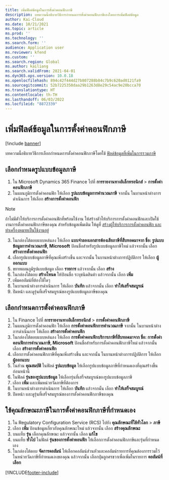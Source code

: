 ```yaml
---
title: เพิ่มฟิลด์ข้อมูลในการตั้งค่าคอนฟิกภาษี
description: บทความนี้อธิบายวิธีการกําหนดการตั้งค่าคอนฟิกภาษีเองโดยการเพิ่มฟิลด์ข้อมูล
author: Kai-Cloud
ms.date: 10/21/2021
ms.topic: article
ms.prod: ''
ms.technology: ''
ms.search.form: ''
audience: Application user
ms.reviewer: kfend
ms.custom: ''
ms.search.region: Global
ms.author: kailiang
ms.search.validFrom: 2021-04-01
ms.dyn365.ops.version: 10.0.18
ms.openlocfilehash: 894c42f444d27b807288b84c7b9c620ad0121fa9
ms.sourcegitcommit: 52b7225350daa29b1263d8e29c54ac9e20bcca70
ms.translationtype: HT
ms.contentlocale: th-TH
ms.lasthandoff: 06/03/2022
ms.locfileid: "8872339"
---
```

# <a name="add-data-fields-in-tax-configurations"></a>เพิ่มฟิลด์ข้อมูลในการตั้งค่าคอนฟิกภาษี

[!include [banner](../includes/banner.md)]

บทความนี้อธิบายวิธีการเลือกกำหนดการตั้งค่าคอนฟิกภาษีโดยใช้ [ฟิลด์ข้อมูลที่เพิ่มในการรวมภาษี](tax-service-add-data-fields-tax-integration-by-extension.md)

## <a name="customize-the-tax-data-model"></a>เลือกกำหนดรูปแบบข้อมูลภาษี

1. ใน Microsoft Dynamics 365 Finance ไปที่ **การรายงานทางอิเล็กทรอนิกส์** > **การตั้งค่าคอนฟิกภาษี**
2. ในแผนภูมิการตั้งค่าคอนฟิก ให้เลือก **รูปแบบข้อมูลการคำนวณภาษี** จากนั้น ในบานหน้าต่างการดำเนินการ ให้เลือก **สร้างการตั้งค่าคอนฟิก** 

  > [!NOTE] 
  > ถ้าไม่มีตัวให้บริการการตั้งค่าคอนฟิกที่พร้อมใช้งาน ให้สร้างตัวให้บริการการตั้งค่าคอนฟิกและเปิดใช้งานการตั้งค่าคอนฟิกภาษีของคุณ สำหรับข้อมูลเพิ่มเติม ให้ดูที่ [สร้างผู้ให้บริการการตั้งค่าคอนฟิก และทำเครื่องหมายเป็นใช้งานอยู่](../../fin-ops-core/dev-itpro/analytics/tasks/er-configuration-provider-mark-it-active-2016-11.md)
  
3. ในกล่องโต้ตอบแบบหล่นลง ให้เลือก **แบบจำลองเอกสารต้องเสียภาษีที่สืบทอดมาจาก ชื่อ: รูปแบบข้อมูลการคำนวณภาษี, Microsoft** ป้อนชื่อสำหรับรูปแบบข้อมูลภาษีใหม่ แล้วจากนั้น เลือก **สร้างการตั้งค่าคอนฟิก**
4. เลือกรูปแบบข้อมูลภาษีที่คุณเพิ่งสร้างขึ้น และจากนั้น ในบานหน้าต่างการปฏิบัติการ ให้เลือก **ผู้ออกแบบ**
5. ขยายแผนภูมิรูปแบบข้อมูล เลือก **รายการ** แล้วจากนั้น เลือก **สร้าง**
6. ในกล่องโต้ตอบ **สร้างโหนด** ให้ป้อนชื่อ ระบุชนิดสินค้า แล้วจากนั้น เลือก **เพิ่ม**
7. เพิ่มคอลัมน์ที่ต้องใช้ใดๆ
8. ในบานหน้าต่างการดำเนินการ ให้เลือก **บันทึก** แล้วจากนั้น เลือก **ทำให้เสร็จสมบูรณ์**
9. ปิดหน้า และดูรุ่นที่เสร็จสมบูรณ์ของรูปแบบข้อมูลภาษีของคุณ

## <a name="customize-the-tax-configuration"></a>เลือกกำหนดการตั้งค่าคอนฟิกภาษี

1. ใน Finance ไปที่ **การรายงานทางอิเล็กทรอนิกส์** > **การตั้งค่าคอนฟิกภาษี**
2. ในแผนภูมิการตั้งค่าคอนฟิก ให้เลือก **การตั้งค่าคอนฟิกการคำนวณภาษี** จากนั้น ในบานหน้าต่างการดำเนินการ ให้เลือก **สร้างการตั้งค่าคอนฟิก**
3. ในกล่องโต้ตอบแบบหล่นลง ให้เลือก **การตั้งค่าคอนฟิกบริการภาษีที่สืบทอดมาจาก ชื่อ: การตั้งค่าคอนฟิกการคำนวณภาษี, Microsoft** ป้อนชื่อสำหรับการตั้งค่าคอนฟิกภาษีใหม่ แล้วจากนั้น เลือก **สร้างการตั้งค่าคอนฟิก**
4. เลือกการตั้งค่าคอนฟิกภาษีที่คุณเพิ่งสร้างขึ้น และจากนั้น ในบานหน้าต่างการปฏิบัติการ ให้เลือก **ผู้ออกแบบ**
5. ในส่วน **คุณสมบัติ** ในฟิลด์ **รูปแบบข้อมูล** ให้เลือกรูปแบบข้อมูลภาษีที่กำหนดเองที่คุณสร้างขึ้นก่อนหน้านี้
6. ในฟิลด์ **รุ่นของรูปแบบข้อมูล** ให้เลือกรุ่นที่เสร็จสมบูรณ์ของรูปแบบข้อมูลภาษี
7. เลือก **เพิ่ม** และเพิ่มหน่วยวัดภาษีที่ต้องการ
8. ในบานหน้าต่างการดำเนินการ ให้เลือก **บันทึก** แล้วจากนั้น เลือก **ทำให้เสร็จสมบูรณ์**
9. ปิดหน้า และดูรุ่นที่เสร็จสมบูรณ์ของการตั้งค่าคอนฟิกภาษีของคุณ

## <a name="implement-tax-features-in-the-customized-tax-configuration"></a>ใช้คุณลักษณะภาษีในการตั้งค่าคอนฟิกภาษีที่กําหนดเอง

1. ใน Regulatory Configuration Service (RCS) ไปยัง **คุณลักษณะที่ใช้ทั่วโลก** > **ภาษี**
2. เลือก **เพิ่ม** ป้อนข้อมูลเกี่ยวกับคุณลักษณะใหม่ แล้วจากนั้น เลือก **สร้างคุณลักษณะ**
3. บนแท็บ **รุ่น** เลือกคุณลักษณะ แล้วจากนั้น เลือก **แก้ไข**
4. บนแท็บ **ทั่วไป** ในฟิลด์ **รุ่นของการตั้งค่าคอนฟิก** ให้เลือกการตั้งค่าคอนฟิกภาษีและรุ่นที่กําหนดเอง
5. ในกล่องโต้ตอบ **จัดการคอลัมน์** ให้เลือกคอลัมน์ส่วนหัวและคอลัมน์รายการที่คุณต้องการรวมไว้ในหน่วยวัดภาษีที่กําหนดเองของคุณ แล้วจากนั้น เลือกปุ่มลูกศรขวาเพื่อเพิ่มในรายการ **คอลัมน์ที่เลือก**


[!INCLUDE[footer-include](../../includes/footer-banner.md)]
